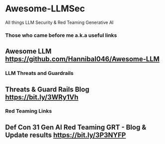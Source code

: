 # Awesome-LLMSec
All things LLM Security &amp; Red Teaming Generative AI
### Those who came before me a.k.a useful links
Awesome LLM https://github.com/Hannibal046/Awesome-LLM
---
### LLM Threats and Guardrails
Threats & Guard Rails Blog https://bit.ly/3WRy1Vh
---
### Red Teaming Links
Def Con 31 Gen AI Red Teaming GRT - Blog & Update results https://bit.ly/3P3NYFP
---

